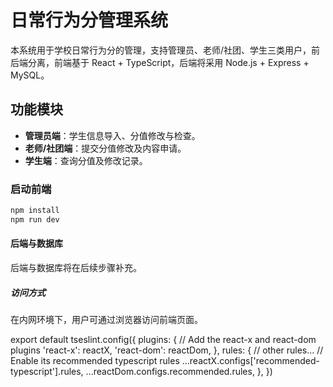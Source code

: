 # 日常行为分管理系统

本系统用于学校日常行为分的管理，支持管理员、老师/社团、学生三类用户，前后端分离，前端基于 React + TypeScript，后端将采用 Node.js + Express + MySQL。

## 功能模块
- **管理员端**：学生信息导入、分值修改与检查。
- **老师/社团端**：提交分值修改及内容申请。
- **学生端**：查询分值及修改记录。

### 启动前端
```bash
npm install
npm run dev
```

#### 后端与数据库
后端与数据库将在后续步骤补充。

##### 访问方式
在内网环境下，用户可通过浏览器访问前端页面。

export default tseslint.config({
  plugins: {
    // Add the react-x and react-dom plugins
    'react-x': reactX,
    'react-dom': reactDom,
  },
  rules: {
    // other rules...
    // Enable its recommended typescript rules
    ...reactX.configs['recommended-typescript'].rules,
    ...reactDom.configs.recommended.rules,
  },
})
```
